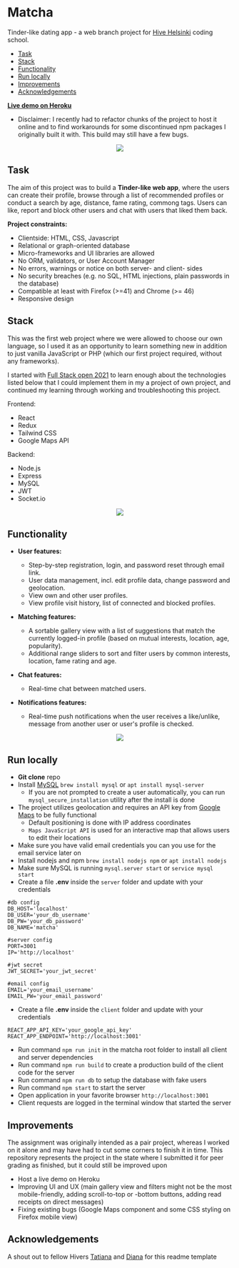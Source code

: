 # Matcha

Tinder-like dating app - a web branch project for [Hive Helsinki](https://www.hive.fi/en/) coding school.

- [Task](#task)
- [Stack](#stack)
- [Functionality](#functionality)
- [Run locally](#run-locally)
- [Improvements](#improvements)
- [Acknowledgements](#acknowledgements)

**[Live demo on Heroku](https://matcha-mysql.herokuapp.com/)**
- Disclaimer: I recently had to refactor chunks of the project to host it online and to find workarounds for some discontinued npm packages I originally built it with. This build may still have a few bugs.

<p align="center">
  <img src="https://github.com/pesonkim/matcha/blob/master/pic/Screen%20Shot%202021-10-08%20at%206.53.41%20PM.png">
</p>

## Task

The aim of this project was to build a **Tinder-like web app**, where the users can create their profile, browse through a list of recommended profiles or conduct a search by age, distance, fame rating, commong tags. Users can like, report and block other users and chat with users that liked them back.

**Project constraints:**

- Clientside: HTML, CSS, Javascript
- Relational or graph-oriented database
- Micro-frameworks and UI libraries are allowed
- No ORM, validators, or User Account Manager
- No errors, warnings or notice on both server- and client- sides
- No security breaches (e.g. no SQL, HTML injections, plain passwords in the database)
- Compatible at least with Firefox (>=41) and Chrome (>= 46)
- Responsive design

## Stack

This was the first web project where we were allowed to choose our own language, so I used it as an opportunity to learn something new in addition to just vanilla JavaScript or PHP (which our first project required, without any frameworks).

I started with [Full Stack open 2021](https://fullstackopen.com/en/#course-contents) to learn enough about the technologies listed below that I could implement them in my a project of own project, and continued my learning through working and troubleshooting this project.

Frontend:

- React
- Redux
- Tailwind CSS
- Google Maps API

Backend:

- Node.js
- Express
- MySQL
- JWT
- Socket.io

<p align="center">
  <img src="https://github.com/pesonkim/matcha/blob/master/pic/Screen%20Shot%202021-10-08%20at%206.55.16%20PM.png">
</p>

## Functionality

- **User features:**
  - Step-by-step registration, login, and password reset through email link.
  - User data management, incl. edit profile data, change password and geolocation.
  - View own and other user profiles.
  - View profile visit history, list of connected and blocked profiles.


- **Matching features:**
  - A sortable gallery view with a list of suggestions that match the currently logged-in profile (based on mutual interests, location, age, popularity).
  - Additional range sliders to sort and filter users by common interests, location, fame rating and age.


- **Chat features:**
  - Real-time chat between matched users.


- **Notifications features:**
  - Real-time push notifications when the user receives a like/unlike, message from another user or user's profile is checked.

<p align="center">
  <img src="https://github.com/pesonkim/matcha/blob/master/pic/Screen%20Shot%202021-10-08%20at%206.50.38%20PM.png">
</p>

## Run locally
- **Git clone** repo
- Install [MySQL](https://www.mysql.com/) `brew install mysql` or `apt install mysql-server`
  - If you are not prompted to create a user automatically, you can run
  `mysql_secure_installation` utility after the install is done
- The project utilizes geolocation and requires an API key from [Google Maps](https://cloud.google.com/maps-platform) to be fully functional
  - Default positioning is done with IP address coordinates
  - `Maps JavaScript API` is used for an interactive map that allows users to edit their locations
- Make sure you have valid email credentials you can you use for the email service later on
- Install nodejs and npm `brew install nodejs npm` or `apt install nodejs`
- Make sure MySQL is running `mysql.server start` or `service mysql start`
- Create a file **.env** inside the `server` folder and update with your credentials
```
#db config
DB_HOST='localhost'
DB_USER='your_db_username'
DB_PW='your_db_password'
DB_NAME='matcha'

#server config
PORT=3001
IP='http://localhost'

#jwt secret
JWT_SECRET='your_jwt_secret'

#email config
EMAIL='your_email_username'
EMAIL_PW='your_email_password'
```
- Create a file **.env** inside the `client` folder and update with your credentials
```
REACT_APP_API_KEY='your_google_api_key'
REACT_APP_ENDPOINT='http://localhost:3001'
```
- Run command `npm run init` in the matcha root folder to install all client and server dependencies
- Run command `npm run build` to create a production build of the client code for the server
- Run command `npm run db` to setup the database with fake users
- Run command `npm start` to start the server
- Open application in your favorite browser `http://localhost:3001`
- Client requests are logged in the terminal window that started the server

## Improvements

The assignment was originally intended as a pair project, whereas I worked on it alone and may have had to cut some corners to finish it in time. This repository represents the project in the state where I submitted it for peer grading as finished, but it could still be improved upon

- Host a live demo on Heroku 
- Improving UI and UX (main gallery view and filters might not be the most mobile-friendly, adding scroll-to-top or -bottom buttons, adding read receipts on direct messages)
- Fixing existing bugs (Google Maps component and some CSS styling on Firefox mobile view)

## Acknowledgements

A shout out to fellow Hivers  [Tatiana](https://github.com/T7Q) and [Diana](https://github.com/DianaMukaliyeva) for this readme template
